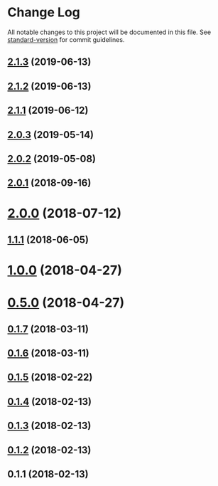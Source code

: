 # Change Log

All notable changes to this project will be documented in this file. See [standard-version](https://github.com/conventional-changelog/standard-version) for commit guidelines.

<a name="2.1.3"></a>
## [2.1.3](https://github.com/rocketbase-io/generator-spring-rest-commons/compare/v2.1.2...v2.1.3) (2019-06-13)



<a name="2.1.2"></a>
## [2.1.2](https://github.com/rocketbase-io/generator-spring-rest-commons/compare/v2.1.1...v2.1.2) (2019-06-13)



<a name="2.1.1"></a>
## [2.1.1](https://github.com/rocketbase-io/generator-spring-rest-commons/compare/v2.0.3...v2.1.1) (2019-06-12)



<a name="2.0.3"></a>
## [2.0.3](https://github.com/rocketbase-io/generator-spring-rest-commons/compare/v2.0.2...v2.0.3) (2019-05-14)



<a name="2.0.2"></a>
## [2.0.2](https://github.com/rocketbase-io/generator-spring-rest-commons/compare/v2.0.1...v2.0.2) (2019-05-08)



<a name="2.0.1"></a>
## [2.0.1](https://github.com/rocketbase-io/generator-spring-rest-commons/compare/v2.0.0...v2.0.1) (2018-09-16)



<a name="2.0.0"></a>
# [2.0.0](https://github.com/rocketbase-io/generator-spring-rest-commons/compare/v1.1.1...v2.0.0) (2018-07-12)



<a name="1.1.1"></a>
## [1.1.1](https://github.com/rocketbase-io/generator-spring-rest-commons/compare/v1.0.0...v1.1.1) (2018-06-05)



<a name="1.0.0"></a>
# [1.0.0](https://github.com/rocketbase-io/generator-spring-rest-commons/compare/v0.5.0...v1.0.0) (2018-04-27)



<a name="0.5.0"></a>
# [0.5.0](https://github.com/rocketbase-io/generator-spring-rest-commons/compare/v0.1.7...v0.5.0) (2018-04-27)



<a name="0.1.7"></a>
## [0.1.7](https://github.com/rocketbase-io/generator-spring-rest-commons/compare/v0.1.6...v0.1.7) (2018-03-11)



<a name="0.1.6"></a>
## [0.1.6](https://github.com/rocketbase-io/generator-spring-rest-commons/compare/v0.1.5...v0.1.6) (2018-03-11)



<a name="0.1.5"></a>
## [0.1.5](https://github.com/rocketbase-io/generator-spring-rest-commons/compare/v0.1.4...v0.1.5) (2018-02-22)



<a name="0.1.4"></a>
## [0.1.4](https://github.com/rocketbase-io/generator-spring-rest-commons/compare/v0.1.3...v0.1.4) (2018-02-13)



<a name="0.1.3"></a>
## [0.1.3](https://github.com/rocketbase-io/generator-spring-rest-commons/compare/v0.1.2...v0.1.3) (2018-02-13)



<a name="0.1.2"></a>
## [0.1.2](https://github.com/rocketbase-io/generator-spring-rest-commons/compare/v0.1.1...v0.1.2) (2018-02-13)



<a name="0.1.1"></a>
## 0.1.1 (2018-02-13)
